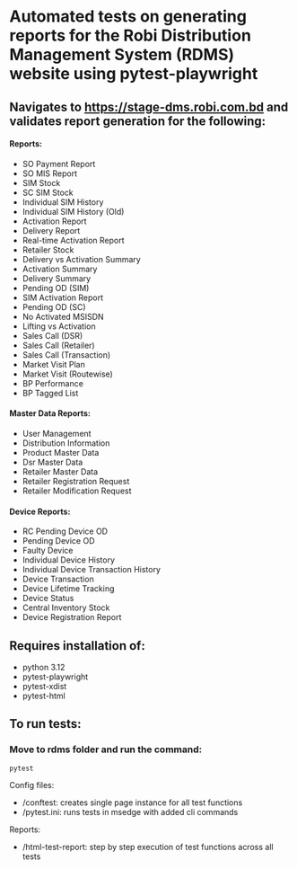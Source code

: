 # Automated tests on generating reports for the Robi Distribution Management System (RDMS) website using pytest-playwright
## Navigates to https://stage-dms.robi.com.bd and validates report generation for the following:
#### Reports:
  + SO Payment Report
  + SO MIS Report
  + SIM Stock
  + SC SIM Stock
  + Individual SIM History
  + Individual SIM History (Old)
  + Activation Report
  + Delivery Report
  + Real-time Activation Report
  + Retailer Stock
  + Delivery vs Activation Summary
  + Activation Summary
  + Delivery Summary
  + Pending OD (SIM)
  + SIM Activation Report
  + Pending OD (SC)
  + No Activated MSISDN
  + Lifting vs Activation
  + Sales Call (DSR)
  + Sales Call (Retailer)
  + Sales Call (Transaction)
  + Market Visit Plan
  + Market Visit (Routewise)
  + BP Performance
  + BP Tagged List

#### Master Data Reports:
  + User Management
  + Distribution Information
  + Product Master Data
  + Dsr Master Data
  + Retailer Master Data
  + Retailer Registration Request
  + Retailer Modification Request

#### Device Reports:
  + RC Pending Device OD
  + Pending Device OD
  + Faulty Device
  + Individual Device History
  + Individual Device Transaction History
  + Device Transaction
  + Device Lifetime Tracking
  + Device Status
  + Central Inventory Stock
  + Device Registration Report

## Requires installation of:
- python 3.12
- pytest-playwright
- pytest-xdist
- pytest-html

## To run tests:
### Move to rdms folder and run the command:

```
pytest
```

Config files:
+ /conftest: creates single page instance for all test functions
+ /pytest.ini: runs tests in msedge with added cli commands

Reports:
+ /html-test-report: step by step execution of test functions across all tests
